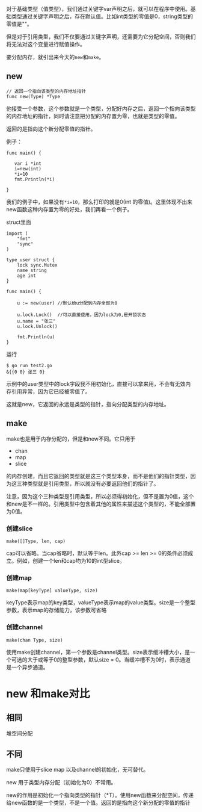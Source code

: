 


对于基础类型（值类型），我们通过关键字var声明之后，就可以在程序中使用。基础类型通过关键字声明之后，存在默认值。比如int类型的零值是0，string类型的零值是""。

但是对于引用类型，我们不仅要通过关键字声明，还需要为它分配空间，否则我们将无法对这个变量进行赋值操作。

要分配内存，就引出来今天的`new`和`make`。

## new

```
// 返回一个指向该类型的内存地址指针
func new(Type) *Type
```

他接受一个参数，这个参数就是一个类型，分配好内存之后，返回一个指向该类型的内存地址的指针，同时请注意把分配的内存置为零，也就是类型的零值。

返回的是指向这个新分配零值的指针。

例子：

```
func main() {
  
   var i *int
   i=new(int)
   *i=10
   fmt.Println(*i)
  
}
```

我们的例子中，如果没有`*i=10`，那么打印的就是0(int 的零值)。这里体现不出来new函数这种内存置为零的好处，我们再看一个例子。

struct里面

```
import (
    "fmt"
    "sync"
)

type user struct {
    lock sync.Mutex
    name string
    age int
}

func main() {

    u := new(user) //默认给u分配到内存全部为0

    u.lock.Lock()  //可以直接使用，因为lock为0,是开锁状态
    u.name = "张三"
    u.lock.Unlock()

    fmt.Println(u)
}
```

运行

```
$ go run test2.go 
&{{0 0} 张三 0}
```


示例中的user类型中的lock字段我不用初始化，直接可以拿来用，不会有无效内存引用异常，因为它已经被零值了。

这就是new，它返回的永远是类型的指针，指向分配类型的内存地址。


## make


make也是用于内存分配的，但是和new不同。它只用于

-   chan
-   map
-   slice

的内存创建，而且它返回的类型就是这三个类型本身，而不是他们的指针类型，因为这三种类型就是引用类型，所以就没有必要返回他们的指针了。


注意，因为这个三种类型是引用类型，所以必须得初始化，但不是置为0值，这个和new是不一样的。引用类型中包含着其他的属性来描述这个类型的，不能全部置为0值。

### 创建slice

```
make([]Type, len, cap)
```

cap可以省略。当cap省略时，默认等于len。此外cap >= len >= 0的条件必须成立。例如，创建一个len和cap均为10的int型slice。



###  创建map

```
make(map[keyType] valueType, size)
```

keyType表示map的key类型，valueType表示map的value类型。size是一个整型参数，表示map的存储能力，该参数可省略



### 创建channel

```
make(chan Type, size)
```


使用make创建channel，第一个参数是channel类型。size表示缓冲槽大小，是一个可选的大于或等于0的整型参数，默认size = 0。当缓冲槽不为0时，表示通道是一个异步通道。



# new 和make对比

## 相同

堆空间分配

## 不同

make只使用于slice map 以及channel的初始化，无可替代。

new 用于类型内存分配（初始化为0）不常用。

new的作用是初始化一个指向类型的指针（*T）。使用new函数来分配空间，传递给new函数的是一个类型，不是一个值。返回的是指向这个新分配的零值的指针


